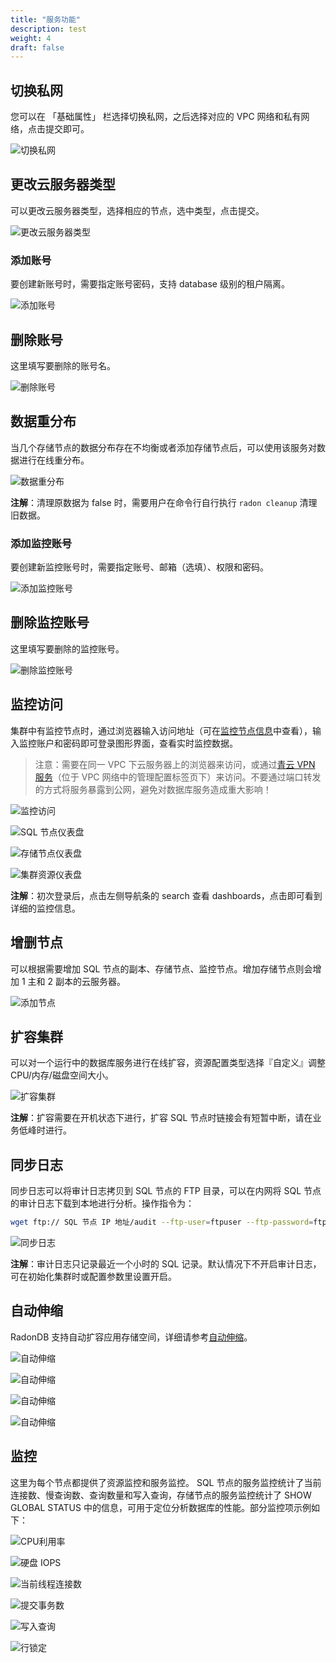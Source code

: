 ```yaml
---
title: "服务功能"
description: test
weight: 4
draft: false
---
```


## 切换私网

您可以在 「基础属性」 栏选择切换私网，之后选择对应的 VPC 网络和私有网络，点击提交即可。

![切换私网](../../_images/change_vxnet.png)

## 更改云服务器类型

可以更改云服务器类型，选择相应的节点，选中类型，点击提交。

![更改云服务器类型](../../_images/change_host_type.png)

### 添加账号

要创建新账号时，需要指定账号密码，支持 database 级别的租户隔离。

![添加账号](../../_images/add_user.png)

## 删除账号

这里填写要删除的账号名。

![删除账号](../../_images/del_user.png)

## 数据重分布

当几个存储节点的数据分布存在不均衡或者添加存储节点后，可以使用该服务对数据进行在线重分布。

![数据重分布](../../_images/rebalance_data.png)

**注解**：清理原数据为 false 时，需要用户在命令行自行执行 `radon cleanup` 清理旧数据。

### 添加监控账号

要创建新监控账号时，需要指定账号、邮箱（选填）、权限和密码。

![添加监控账号](../../_images/add_grafana_user.png)

## 删除监控账号

这里填写要删除的监控账号。

![删除监控账号](../../_images/del_grafana_user.png)

## 监控访问

集群中有监控节点时，通过浏览器输入访问地址（可在[监控节点信息](./#监控节点信息)中查看），输入监控账户和密码即可登录图形界面，查看实时监控数据。

> 注意：需要在同一 VPC 下云服务器上的浏览器来访问，或通过[青云 VPN 服务](https://docs.qingcloud.com/product/network/vpn.html#vpn)（位于 VPC 网络中的管理配置标签页下）来访问。不要通过端口转发的方式将服务暴露到公网，避免对数据库服务造成重大影响！

![监控访问](../../_images/search_dashbords.png)

![SQL 节点仪表盘](../../_images/radon_dashboards.png)

![存储节点仪表盘](../../_images/xenon_dashboards.png)

![集群资源仪表盘](../../_images/node_dashboards.png)

**注解**：初次登录后，点击左侧导航条的 search 查看 dashboards，点击即可看到详细的监控信息。

## 增删节点

可以根据需要增加 SQL 节点的副本、存储节点、监控节点。增加存储节点则会增加 1 主和 2 副本的云服务器。

![添加节点](../../_images/add_nodes.png)

## 扩容集群

可以对一个运行中的数据库服务进行在线扩容，资源配置类型选择『自定义』调整 CPU/内存/磁盘空间大小。

![扩容集群](../../_images/scale.png)

**注解**：扩容需要在开机状态下进行，扩容 SQL 节点时链接会有短暂中断，请在业务低峰时进行。

## 同步日志

同步日志可以将审计日志拷贝到 SQL 节点的 FTP 目录，可以在内网将 SQL 节点的审计日志下载到本地进行分析。操作指令为：

```bash
wget ftp:// SQL 节点 IP 地址/audit --ftp-user=ftpuser --ftp-password=ftppassword
```

![同步日志](../../_images/copy_logs.png)

**注解**：审计日志只记录最近一个小时的 SQL 记录。默认情况下不开启审计日志，可在初始化集群时或配置参数里设置开启。

## 自动伸缩

RadonDB 支持自动扩容应用存储空间，详细请参考[自动伸缩](https://docs.qingcloud.com/product/operation/autoscaling)。

![自动伸缩](../../_images/autoscaling_1.png)

![自动伸缩](../../_images/autoscaling_2.png)

![自动伸缩](../../_images/autoscaling_3.png)

![自动伸缩](../../_images/autoscaling_4.png)

## 监控

这里为每个节点都提供了资源监控和服务监控。 SQL 节点的服务监控统计了当前连接数、慢查询数、查询数量和写入查询，存储节点的服务监控统计了 SHOW GLOBAL STATUS 中的信息，可用于定位分析数据库的性能。部分监控项示例如下：

![CPU利用率](../../_images/cpu_monitor.png)

![硬盘 IOPS](../../_images/iops_monitor.png)

![当前线程连接数](../../_images/threads_connected.png)

![提交事务数](../../_images/commit_monitor.png)

![写入查询](../../_images/write_monitor.png)

![行锁定](../../_images/lock_monitor.png)